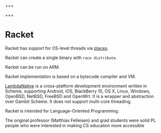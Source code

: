 
+++

+++
# Racket

Racket has support for OS-level threads via [places](https://docs.racket-lang.org/guide/parallelism.html#%2528part._effective-places%2529).

Racket can create a single binary with `raco distribute`.

Racket can be run on ARM.

Racket implementation is based on a bytecode compiler and VM.

[LambdaNative](https://www.lambdanative.org/) is a cross-platform development environment written in Scheme, supporting Android, iOS, BlackBerry 10, OS X, Linux, Windows, OpenBSD, NetBSD, FreeBSD and OpenWrt. It is a wrapper and abstraction over Gambit Scheme. It does not support multi-core threading.

Racket is intended for Language-Oriented Programming.

The original professor (Matthias Felleisen) and grad students were solid PL people who were interested in making CS education more accessible

